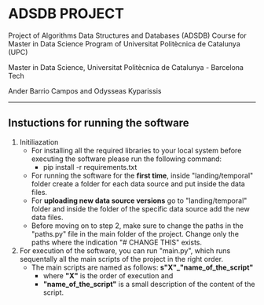 # ADSDB PROJECT
Project of Algorithms Data Structures and Databases (ADSDB) Course for Master in Data Science Program of Universitat Politècnica de Catalunya (UPC)

Master in Data Science, Universitat Politècnica de Catalunya - Barcelona Tech

Ander Barrio Campos and Odysseas Kyparissis
***

## Instuctions for running the software
1. Initiliazation
    - For installing all the required libraries to your local system before executing the software please run the following command:
        - pip install -r requirements.txt
    - For running the software for the **first time**, inside "landing/temporal" folder create a folder for each data source and put inside the data files.
    - For **uploading new data source versions** go to "landing/temporal" folder and inside the folder of the specific data source add the new data files.
    - Before moving on to step 2, make sure to change the paths in the "paths.py" file in the main folder of the project. Change only the paths where the indication "# CHANGE THIS" exists.
2. For execution of the software, you can run "main.py", which runs sequentally all the main scripts of the project in the right order.
    - The main scripts are named as follows: **s"X"_"name_of_the_script"**
        - where **"X"** is the order of execution and 
        - **"name_of_the_script"** is a small description of the content of the script.
